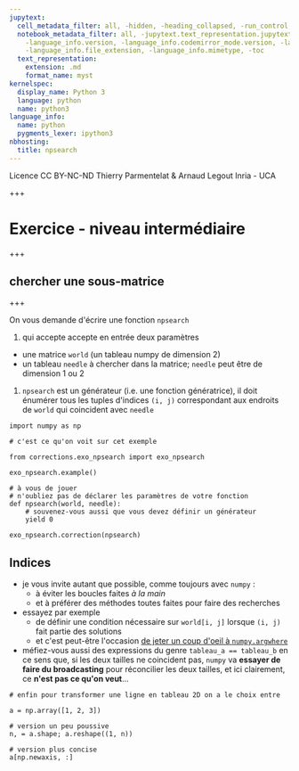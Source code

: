 ```yaml
---
jupytext:
  cell_metadata_filter: all, -hidden, -heading_collapsed, -run_control, -trusted
  notebook_metadata_filter: all, -jupytext.text_representation.jupytext_version, -jupytext.text_representation.format_version,
    -language_info.version, -language_info.codemirror_mode.version, -language_info.codemirror_mode,
    -language_info.file_extension, -language_info.mimetype, -toc
  text_representation:
    extension: .md
    format_name: myst
kernelspec:
  display_name: Python 3
  language: python
  name: python3
language_info:
  name: python
  pygments_lexer: ipython3
nbhosting:
  title: npsearch
---
```


<div class="licence">
<span>Licence CC BY-NC-ND</span>
<span>Thierry Parmentelat &amp; Arnaud Legout</span>
<span>Inria - UCA</span>
</div>

+++

# Exercice - niveau intermédiaire

+++

## chercher une sous-matrice

+++

On vous demande d'écrire une fonction `npsearch`

1. qui accepte accepte en entrée deux paramètres
  * une matrice `world` (un tableau numpy de dimension 2)
  * un tableau `needle` à chercher dans la matrice; `needle` peut être de dimension 1 ou 2
1. `npsearch` est un générateur (i.e. une fonction génératrice), il doit énumérer tous les tuples d'indices `(i, j)` correspondant aux endroits de `world` qui coincident avec `needle`

```{code-cell} ipython3
import numpy as np

# c'est ce qu'on voit sur cet exemple

from corrections.exo_npsearch import exo_npsearch

exo_npsearch.example()
```

```{code-cell} ipython3
# à vous de jouer
# n'oubliez pas de déclarer les paramètres de votre fonction
def npsearch(world, needle):
    # souvenez-vous aussi que vous devez définir un générateur
    yield 0
```

```{code-cell} ipython3
exo_npsearch.correction(npsearch)
```

## Indices

* je vous invite autant que possible, comme toujours avec `numpy` :
  * à éviter  les boucles faites *à la main*
  * et à préférer des méthodes toutes faites pour faire des recherches
* essayez par exemple 
  * de définir une condition nécessaire sur `world[i, j]` lorsque `(i, j)` fait partie des solutions
  * et c'est peut-être l'occasion [de jeter un coup d'oeil à `numpy.argwhere`](https://numpy.org/doc/stable/reference/generated/numpy.argwhere.html)
* méfiez-vous aussi des expressions du genre `tableau_a == tableau_b` en ce sens que, si les deux tailles ne coincident pas, `numpy` va **essayer de faire du broadcasting** pour réconcilier les deux tailles, et ici clairement, ce **n'est pas ce qu'on veut**...

```{code-cell} ipython3
# enfin pour transformer une ligne en tableau 2D on a le choix entre 

a = np.array([1, 2, 3])
```

```{code-cell} ipython3
# version un peu poussive
n, = a.shape; a.reshape((1, n))
```

```{code-cell} ipython3
# version plus concise
a[np.newaxis, :]
```
